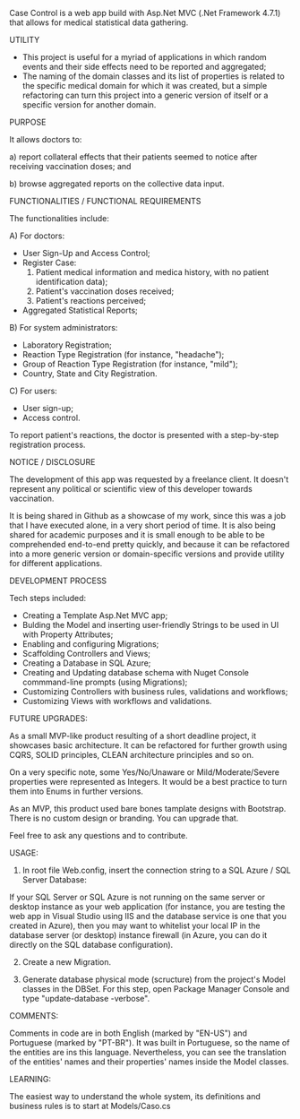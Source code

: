 Case Control is a web app build with Asp.Net MVC (.Net Framework 4.7.1) that allows for medical statistical data gathering. 

UTILITY

* This project is useful for a myriad of applications in which random events and their side effects need to be reported and aggregated;
* The naming of the domain classes and its list of properties is related to the specific medical domain for which it was created, but a simple 
refactoring can turn this project into a generic version of itself or a specific version for another domain.

PURPOSE

It allows doctors to: 

a) report collateral effects that their patients seemed to notice after receiving vaccination doses; and 

b) browse aggregated reports on the collective data input.

FUNCTIONALITIES / FUNCTIONAL REQUIREMENTS

The functionalities include:

A) For doctors:

* User Sign-Up and Access Control;
* Register Case:
    1. Patient medical information and medica history, with no patient identification data);
    2. Patient's vaccination doses received;
    3. Patient's reactions perceived;
* Aggregated Statistical Reports;

B) For system administrators:

* Laboratory Registration;
* Reaction Type Registration (for instance, "headache");
* Group of Reaction Type Registration (for instance, "mild");
* Country, State and City Registration.

C) For users:

* User sign-up;
* Access control.

To report patient's reactions, the doctor is presented with a step-by-step registration process.

NOTICE / DISCLOSURE

The development of this app was requested by a freelance client. It doesn't represent any political or scientific view of this developer towards vaccination.

It is being shared in Github as a showcase of my work, since this was a job that I have executed alone, in a very short period of time. It is also being shared for academic purposes and it is small enough to be able to be comprehended end-to-end pretty quickly, and because it can be refactored into a more generic version or domain-specific versions and provide utility for different applications.

DEVELOPMENT PROCESS

Tech steps included:

* Creating a Template Asp.Net MVC app;
* Bulding the Model and inserting user-friendly Strings to be used in UI with Property Attributes;
* Enabling and configuring Migrations;
* Scaffolding Controllers and Views;
* Creating a Database in SQL Azure;
* Creating and Updating database schema with Nuget Console commmand-line prompts (using Migrations);
* Customizing Controllers with business rules, validations and workflows;
* Customizing Views with workflows and validations.

FUTURE UPGRADES:

As a small MVP-like product resulting of a short deadline project, it showcases basic architecture. It can be refactored for further growth 
using CQRS, SOLID principles, CLEAN architecture principles and so on.

On a very specific note, some Yes/No/Unaware or Mild/Moderate/Severe properties were represented as Integers. It would be a best practice to turn them into Enums in further versions.

As an MVP, this product used bare bones tamplate designs with Bootstrap. There is no custom design or branding. You can upgrade that.

Feel free to ask any questions and to contribute.

USAGE:

1) In root file Web.config, insert the connection string to a SQL Azure / SQL Server Database:

  <connectionStrings>
    <add name="DefaultConnection" connectionString="[INSERT CONNECTION STRING HERE, WITHOUT BRACKETS]"
      providerName="System.Data.SqlClient" />
  </connectionStrings>

  If your SQL Server or SQL Azure is not running on the same server or desktop instance as your web application (for instance, 
  you are testing the web app in Visual Studio using IIS and the database service is one that you created in Azure), then 
  you may want to whitelist your local IP in the database server (or desktop) instance firewall (in Azure, you can do it directly on the SQL 
  database configuration).

2) Create a new Migration.

3) Generate database physical mode (scructure) from the project's Model classes in the DBSet. 
    For this step, open Package Manager Console and type "update-database -verbose".

COMMENTS:

 Comments in code are in both English (marked by "EN-US") and Portuguese (marked by "PT-BR"). It was built in Portuguese, so the name of the entities are ins this 
 language. Nevertheless, you can see the translation of the entities' names and their properties' names inside the Model classes.

LEARNING:

 The easiest way to understand the whole system, its definitions and business rules is to start at Models/Caso.cs

